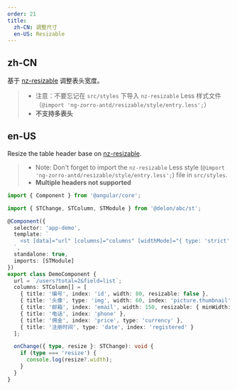 ```yaml
---
order: 21
title:
  zh-CN: 调整尺寸
  en-US: Resizable
---
```


## zh-CN

基于 [nz-resizable](https://ng.ant.design/experimental/resizable/zh) 调整表头宽度。

> - 注意：不要忘记在 `src/styles` 下导入 `nz-resizable` Less 样式文件（`@import 'ng-zorro-antd/resizable/style/entry.less';`）
> - **不支持多表头**

## en-US

Resize the table header base on [nz-resizable](https://ng.ant.design/experimental/resizable/en).

> - Note: Don't forget to import the `nz-resizable` Less style (`@import 'ng-zorro-antd/resizable/style/entry.less';`) file in `src/styles`.
> - **Multiple headers not supported**

```ts
import { Component } from '@angular/core';

import { STChange, STColumn, STModule } from '@delon/abc/st';

@Component({
  selector: 'app-demo',
  template: `
    <st [data]="url" [columns]="columns" [widthMode]="{ type: 'strict' }" resizable (change)="onChange($event)" />
  `,
  standalone: true,
  imports: [STModule]
})
export class DemoComponent {
  url = `/users?total=2&field=list`;
  columns: STColumn[] = [
    { title: '编号', index: 'id', width: 80, resizable: false },
    { title: '头像', type: 'img', width: 60, index: 'picture.thumbnail' },
    { title: '邮箱', index: 'email', width: 150, resizable: { minWidth: 150 } },
    { title: '电话', index: 'phone' },
    { title: '佣金', index: 'price', type: 'currency' },
    { title: '注册时间', type: 'date', index: 'registered' }
  ];

  onChange({ type, resize }: STChange): void {
    if (type === 'resize') {
      console.log(resize?.width);
    }
  }
}
```
